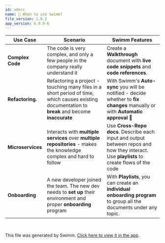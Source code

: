 ```yaml
---
id: x6krc
name: 🧐 When to use Swimm?
file_version: 1.0.2
app_version: 0.9.9-6
---
```


|**Use Case**     |**Scenario**                                                                                                                                     |**Swimm Features**                                                                                                                        |
|-----------------|-------------------------------------------------------------------------------------------------------------------------------------------------|------------------------------------------------------------------------------------------------------------------------------------------|
|**Complex Code** |The code is very complex, and only a few people in the company really understand it                                                              |Create a **Walkthrough** document with **live** **code snippets** and **code references**.                                                |
|**Refactoring.** |Refactoring a project - touching many files in a short period of time, which causes existing documentation to **break** and become **inaccurate**|With Swimm's **Auto-sync** you will be notified - decide whether to **fix changes** manually or with **Automatic approval** 🌱            |
|**Microservices**|Interacts with **multiple services** over **multiple repositories** - makes the knowledge complex and hard to follow                             |Use **Cross-Repo docs**. Describe each input and output between repos and how they interact. Use **playlists** to create flows of the code|
|**Onboarding**   |A new developer joined the team. The new dev needs to **set up** their environment and proper **onboarding** program                             |With **Playlists**, you can create an **individual onboarding program** to group all the documents under any topic.                       |

<br/>

This file was generated by Swimm. [Click here to view it in the app](http://localhost:5000/repos/Z2l0aHViJTNBJTNBcHJvcGVydHktbGlzdGluZy1zYW5kYm94JTNBJTNBc3dpbW1pbw==/docs/x6krc).